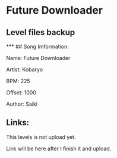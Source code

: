 # Future Downloader
<h2>Level files backup</h2>
***
## Song Imformation:
<p>Name: Future Downloader</p>
<p>Artist: Kobaryo</p>
<p>BPM: 225</p>
<p>Offset: 1000</p>
<p>Author: Saiki</p>

## Links:
<p> This levels is not upload yet.
<p> Link will be here after I finish it and upload.